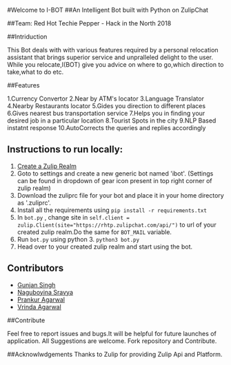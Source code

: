 #Welcome to I-BOT
##An Intelligent Bot built with Python on ZulipChat

##Team: Red Hot Techie Pepper - Hack in the North 2018
                              
##Intriduction

This Bot deals with with various features required by a personal relocation assistant that brings superior service and unpralleled delight to the user.
While you relocate,I(BOT) give you advice on where to go,which direction to take,what to do etc.

##Features

1.Currency Convertor
2.Near by ATM's locator
3.Language Translator
4.Nearby Restaurants locator
5.Gides you direction to different places
6.Gives nearest bus transportation service
7.Helps you in finding your desired job in a particular location
8.Tourist Spots in the city
9.NLP Based instatnt response
10.AutoCorrects the queries and replies accordingly



## Instructions to run locally:
1. [Create a Zulip Realm](https://zulip.com/create_realm/)
2. Goto to settings and create a new generic bot named 'ibot'. (Settings can be found in dropdown of gear icon present in top right corner of zulip realm)
3. Download the zuliprc file for your bot and place it in your home directory as '.zuliprc'.
4. Install all the requirements using ``` pip install -r requirements.txt ```
5. In ``` bot.py ``` , change site in ``` self.client = zulip.Client(site="https://rhtp.zulipchat.com/api/") ``` to url of your created zulip realm.Do the same for ``` BOT_MAIL ``` variable.  
6. Run ``` bot.py ``` using python 3. ``` python3 bot.py ```
7. Head over to your created zulip realm and start using the bot.
 

## Contributors
* [Gunjan Singh](https://github.com/gunjansingh97)  
* [Naguboyina Sravya](https://github.com/sravya31)  
* [Prankur Agarwal](https://github.com/prankuragarwal)  
* [Vrinda Agarwal](https://github.com/avrinda97)    


##Contribute

Feel free to report issues and bugs.It will be helpful for future launches of application.
All Suggestions are welcome.
Fork repository and Contribute.

##Acknowlwdgements
Thanks to Zulip for providing Zulip Api and Platform.
